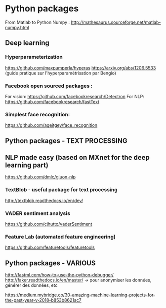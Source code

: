 # Python packages

From Matlab to Python Numpy :
http://mathesaurus.sourceforge.net/matlab-numpy.html

## Deep learning

### Hyperparameterization
https://github.com/maxpumperla/hyperas
https://arxiv.org/abs/1206.5533 (guide pratique sur l'hyperparamétrisation par Bengio)

### Facebook open sourced packages :
For vision: https://github.com/facebookresearch/Detectron
For NLP: https://github.com/facebookresearch/fastText

### Simplest face recognition:
https://github.com/ageitgey/face_recognition


## Python packages - TEXT PROCESSING


## NLP made easy (based on MXnet for the deep learning part)
https://github.com/dmlc/gluon-nlp

### TextBlob - useful package for text processing
http://textblob.readthedocs.io/en/dev/

### VADER sentiment analysis 
https://github.com/cjhutto/vaderSentiment

### Feature Lab (automated feature engineering)
https://github.com/featuretools/featuretools


## Python packages - VARIOUS
http://fastml.com/how-to-use-the-python-debugger/
http://faker.readthedocs.io/en/master/ -> pour anonymiser les données, générer des données, etc

https://medium.mybridge.co/30-amazing-machine-learning-projects-for-the-past-year-v-2018-b853b8621ac7
